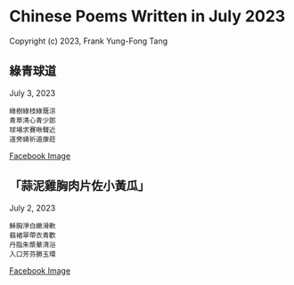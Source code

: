 # Chinese Poems Written in July 2023
Copyright (c) 2023, Frank Yung-Fong Tang

## 綠青球道
July 3, 2023 
```
綠樹綠枝綠蔭涼
青草清心青少郎
球場求賽啾聲近
道旁禱祈道康莊
```
[Facebook Image](https://www.facebook.com/photo?fbid=6401990556535846&set=a.382505868484375)


## 「蒜泥雞胸肉片佐小黃瓜」
July 2, 2023 
```
穌胸淨白嫩滑軟
翡裙翠帶衣青歡
丹脂朱漿華清浴
入口芳芬勝玉環
```
[Facebook Image](https://www.facebook.com/judy.y.huang/posts/pfbid02U5WZJkgnk5q5AZFdUeQUsA2V8K4K5EkPcAcp6J7MGjUxS2P7is2zma89sFrNaBiml)


